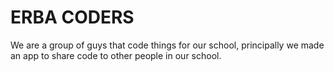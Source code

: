 # ERBA CODERS

We are a group of guys that code things for our school, principally we made an app to share code to other people in our school.
